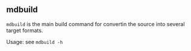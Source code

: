 ## mdbuild


`mdbuild` is the main build command for convertin the source into several target formats.

Usage: see `mdbuild -h`


